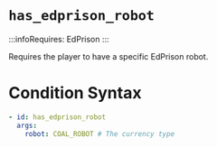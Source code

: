 # `has_edprison_robot`
:::infoRequires:
EdPrison
:::

Requires the player to have a specific EdPrison robot.
# Condition Syntax
```yaml
- id: has_edprison_robot
  args:
    robot: COAL_ROBOT # The currency type
```
